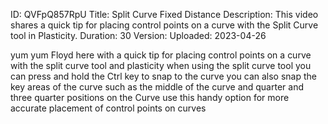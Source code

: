 ID: QVFpQ857RpU
Title: Split Curve Fixed Distance
Description: This video shares a quick tip for placing control points on a curve with the Split Curve tool in Plasticity.
Duration: 30
Version: 
Uploaded: 2023-04-26

yum yum Floyd here with a quick tip for
placing control points on a curve with
the split curve tool and plasticity when
using the split curve tool you can press
and hold the Ctrl key to snap to the
curve you can also snap the key areas of
the curve such as the middle of the
curve and quarter and three quarter
positions on the Curve
use this handy option for more accurate
placement of control points on curves

